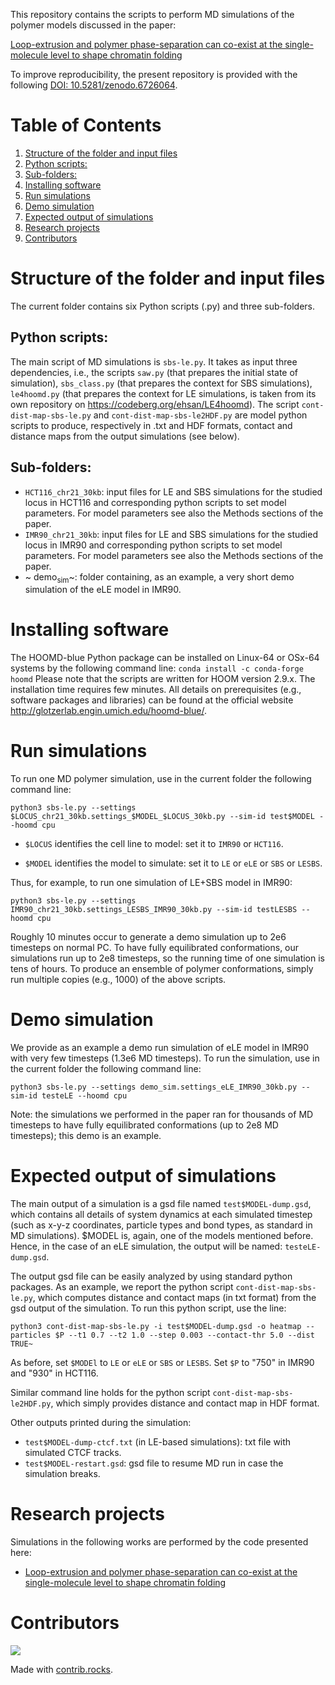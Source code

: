 
This repository contains the scripts to perform MD simulations of the polymer models discussed in the paper:

[Loop-extrusion and polymer phase-separation can co-exist at the single-molecule level to shape chromatin folding](https://www.biorxiv.org/content/10.1101/2021.11.02.466589v1)

To improve reproducibility, the present repository is provided with the following [DOI: 10.5281/zenodo.6726064](https://doi.org/10.5281/zenodo.6726064).

# Table of Contents

1.  [Structure of the folder and input files](#orgd8d06c7)
   1.  [Python scripts:](#org64e7fd0)
   2.  [Sub-folders:](#orgb9108a2)
2.  [Installing software](#org6d7c358)
3.  [Run simulations](#org93e1704)
4.  [Demo simulation](#orga3d6646)
5.  [Expected output of simulations](#org4b3a092)
6.  [Research projects](#org658b6d5)
7.  [Contributors](#org1af79e9)



<a id="orgd8d06c7"></a>

# Structure of the folder and input files

The current folder contains six Python scripts (.py) and three sub-folders.


<a id="org64e7fd0"></a>

## Python scripts:

The main script of MD simulations is `sbs-le.py`. It takes as input three dependencies, i.e., the scripts `saw.py` (that prepares the initial state of simulation), `sbs_class.py` (that prepares the context for SBS simulations), `le4hoomd.py` (that prepares the context for LE simulations, is taken from its own repository on <https://codeberg.org/ehsan/LE4hoomd>). The script `cont-dist-map-sbs-le.py` and `cont-dist-map-sbs-le2HDF.py` are model python scripts to produce, respectively in .txt and HDF formats, contact and distance maps from the output simulations (see below).


<a id="orgb9108a2"></a>

## Sub-folders:

-   `HCT116_chr21_30kb`: input files for LE and SBS simulations for the studied locus in HCT116 and corresponding python scripts to set model parameters. For model parameters see also the Methods sections of the paper.
-   `IMR90_chr21_30kb`: input files for LE and SBS simulations for the studied locus in IMR90 and corresponding python scripts to set model parameters. For model parameters see also the Methods sections of the paper.
-   ~ demo<sub>sim</sub>~: folder containing, as an example, a very short demo simulation of the eLE model in IMR90.


<a id="org6d7c358"></a>

# Installing software

The HOOMD-blue Python package can be installed on Linux-64 or OSx-64 systems by the following command line:
`conda install -c conda-forge hoomd`
Please note that the scripts are written for HOOM version 2.9.x. The installation time requires few minutes. All details on prerequisites (e.g., software packages and libraries) can be found at the official website <http://glotzerlab.engin.umich.edu/hoomd-blue/>.


<a id="org93e1704"></a>

# Run simulations

To run one MD polymer simulation, use in the current folder the following command line:

    python3 sbs-le.py --settings $LOCUS_chr21_30kb.settings_$MODEL_$LOCUS_30kb.py --sim-id test$MODEL --hoomd cpu

-   `$LOCUS` identifies the cell line to model: set it to `IMR90` or `HCT116`.

-   `$MODEL` identifies the model to simulate: set it to `LE` or `eLE` or `SBS` or `LESBS`.

Thus, for example, to run one simulation of LE+SBS model in IMR90:

    python3 sbs-le.py --settings IMR90_chr21_30kb.settings_LESBS_IMR90_30kb.py --sim-id testLESBS --hoomd cpu

Roughly 10 minutes occur to generate a demo simulation up to 2e6 timesteps on normal PC. To have fully equilibrated conformations, our simulations run up to 2e8 timesteps, so the running time of one simulation is tens of hours. To produce an ensemble of polymer conformations, simply run multiple copies (e.g., 1000) of the above scripts.


<a id="orga3d6646"></a>

# Demo simulation

We provide as an example a demo run simulation of eLE model in IMR90 with very few timesteps (1.3e6 MD timesteps). To run the simulation, use in the current folder the following command line:

    python3 sbs-le.py --settings demo_sim.settings_eLE_IMR90_30kb.py --sim-id testeLE --hoomd cpu

Note: the simulations we performed in the paper ran for thousands of MD timesteps to have fully equilibrated conformations (up to 2e8 MD timesteps); this demo is an example.


<a id="org4b3a092"></a>

# Expected output of simulations

The main output of a simulation is a gsd file named `test$MODEL-dump.gsd`, which contains all details of system dynamics at each simulated timestep (such as x-y-z coordinates, particle types and bond types, as standard in MD simulations). $MODEL is, again, one of the models mentioned before. Hence, in the case of an eLE simulation, the output will be named: `testeLE-dump.gsd`.

The output gsd file can be easily analyzed by using standard python packages. As an example, we report the python script `cont-dist-map-sbs-le.py`, which computes distance and contact maps (in txt format) from the gsd output of the simulation. To run this python script, use the line:

    python3 cont-dist-map-sbs-le.py -i test$MODEL-dump.gsd -o heatmap --particles $P --t1 0.7 --t2 1.0 --step 0.003 --contact-thr 5.0 --dist TRUE~

As before, set `$MODEl` to `LE` or `eLE` or `SBS` or `LESBS`. Set `$P` to "750" in IMR90 and "930" in HCT116.

Similar command line holds for the python script `cont-dist-map-sbs-le2HDF.py`, which simply provides distance and contact map in HDF format.

Other outputs printed during the simulation:

-   `test$MODEL-dump-ctcf.txt` (in LE-based simulations): txt file with simulated CTCF tracks.
-   `test$MODEL-restart.gsd`: gsd file to resume MD run in case the simulation breaks.


<a id="org658b6d5"></a>

# Research projects

Simulations in the following works are performed by the code presented here:

-   [Loop-extrusion and polymer phase-separation can co-exist at the single-molecule level to shape chromatin folding](https://www.biorxiv.org/content/10.1101/2021.11.02.466589v1)


<a id="org1af79e9"></a>

# Contributors

<a href="https://github.com/ehsanirani/PhaseSeparation-LoopExtrusion-MD/graphs/contributors">
  <img src="https://contrib.rocks/image?repo=ehsanirani/PhaseSeparation-LoopExtrusion-MD" />
</a>

Made with [contrib.rocks](https://contrib.rocks).

